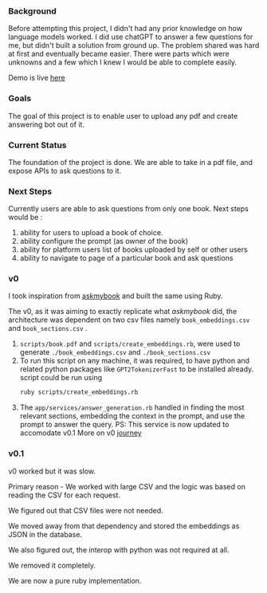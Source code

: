 ### Background
Before attempting this project, I didn't had any prior knowledge on how language models worked.
I did use chatGPT to answer a few questions for me, but didn't built a solution from ground up.
The problem shared was hard at first and eventually became easier.
There were parts which were unknowns and a few which I knew I would be able to complete easily.

Demo is live [here](https://anewbhav.dev/askabook)

### Goals
The goal of this project is to enable user to upload any pdf and create answering bot out of it.

### Current Status
The foundation of the project is done. We are able to take in a pdf file, and expose APIs to ask questions to it.

### Next Steps
Currently users are able to ask questions from only one book.
Next steps would be :
1. ability for users to upload a book of choice.
2. ability configure the prompt (as owner of the book)
3. ability for platform users list of books uploaded by self or other users
4. ability to navigate to page of a particular book and ask questions

### v0
I took inspiration from [askmybook](https://github.com/slavingia/askmybook) and built the same using Ruby.

The v0, as it was aiming to exactly replicate what _askmybook_ did, the architecture was dependent on two csv files namely `book_embeddings.csv` and `book_sections.csv` .
1. `scripts/book.pdf` and `scripts/create_embeddings.rb`, were used to generate `./book_embeddings.csv` and `./book_sections.csv`
2. To run this script on any machine, it was required, to have python and related python packages like `GPT2TokenizerFast` to be installed already. script could be run using
   ```bash
   ruby scripts/create_embeddings.rb
   ```
3. The `app/services/answer_generation.rb` handled in finding the most relevant sections, embedding the context in the prompt, and use the prompt to answer the query. PS: This service is now updated to accomodate v0.1
More on v0 [journey](JOURNEY.md)

### v0.1
v0 worked but it was slow.

Primary reason - We worked with large CSV and the logic was based on reading the CSV for each request.

We figured out that CSV files were not needed.

We moved away from that dependency and stored the embeddings as JSON in the database.

We also figured out, the interop with python was not required at all.

We removed it completely.

We are now a pure ruby implementation.